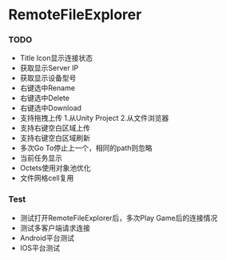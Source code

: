 # RemoteFileExplorer

### TODO
* Title Icon显示连接状态
* 获取显示Server IP
* 获取显示设备型号
* 右键选中Rename
* 右键选中Delete
* 右键选中Download
* 支持拖拽上传 1.从Unity Project 2.从文件浏览器
* 支持右键空白区域上传
* 支持右键空白区域刷新
* 多次Go To停止上一个，相同的path则忽略
* 当前任务显示
* Octets使用对象池优化
* 文件网格cell复用

### Test
* 测试打开RemoteFileExplorer后，多次Play Game后的连接情况
* 测试多客户端请求连接
* Android平台测试
* IOS平台测试